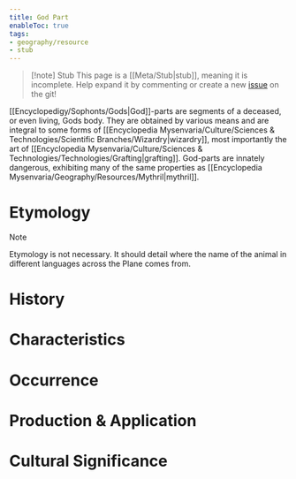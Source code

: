```yaml
---
title: God Part
enableToc: true
tags:
- geography/resource
- stub
---
```


> [!note] Stub
> This page is a [[Meta/Stub|stub]], meaning it is incomplete. Help expand it by commenting or create a new [issue](https://github.com/RagtimeGal/quartz--encyclopedia-mysenvaria/issues/new/choose) on the git!


[[Encyclopedi[](Meta/Stubs%20and.md)gy/Sophonts/Gods|God]]-parts are segments of a deceased, or even living, Gods body. They are obtained by various means and are integral to some forms of [[Encyclopedia Mysenvaria/Culture/Sciences & Technologies/Scientific Branches/Wizardry|wizardry]], most importantly the art of [[Encyclopedia Mysenvaria/Culture/Sciences & Technologies/Technologies/Grafting|grafting]]. God-parts are innately dangerous, exhibiting many of the same properties as [[Encyclopedia Mysenvaria/Geography/Resources/Mythril|mythril]]. 
# Etymology

> [!note]
> Etymology is not necessary. It should detail where the name of the animal in different languages across the Plane comes from.


# History

# Characteristics

# Occurrence

# Production & Application

# Cultural Significance